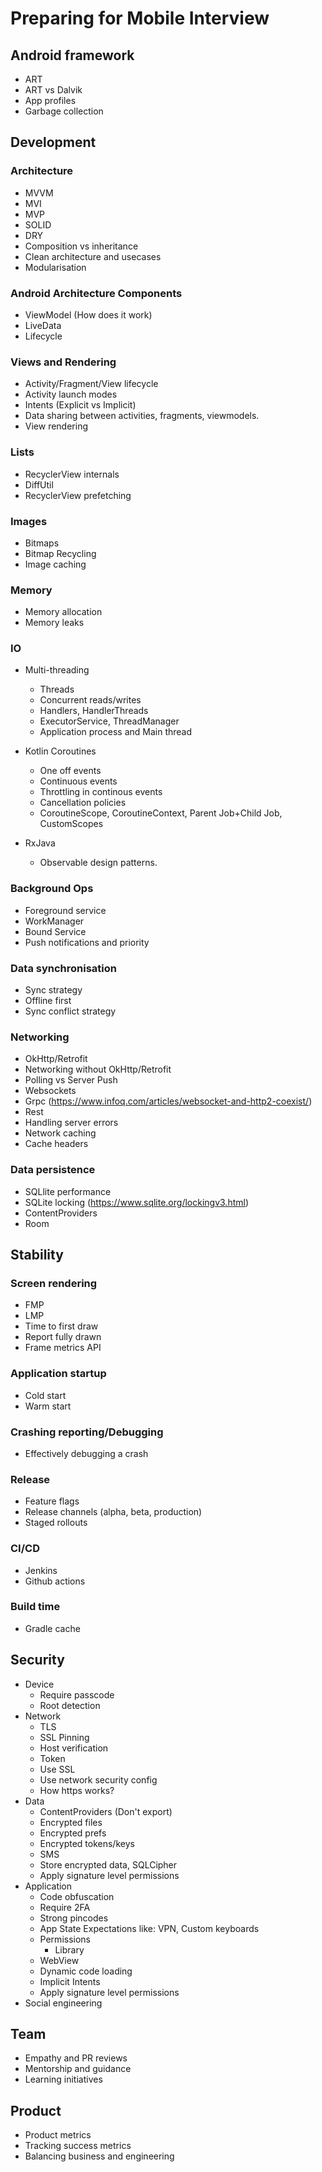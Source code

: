 # Preparing for Mobile Interview

## Android framework
  - ART
  - ART vs Dalvik
  - App profiles
  - Garbage collection

## Development

### Architecture
  - MVVM
  - MVI 
  - MVP
  - SOLID
  - DRY
  - Composition vs inheritance
  - Clean architecture and usecases
  - Modularisation

### Android Architecture Components
  - ViewModel (How does it work)
  - LiveData
  - Lifecycle

### Views and Rendering
  - Activity/Fragment/View lifecycle
  - Activity launch modes
  - Intents (Explicit vs Implicit)
  - Data sharing between activities, fragments, viewmodels.
  - View rendering
  
### Lists
  - RecyclerView internals
  - DiffUtil
  - RecyclerView prefetching

### Images
  - Bitmaps
  - Bitmap Recycling
  - Image caching

### Memory
  - Memory allocation
  - Memory leaks

### IO
  - Multi-threading
    - Threads
    - Concurrent reads/writes
    - Handlers, HandlerThreads
    - ExecutorService, ThreadManager
    - Application process and Main thread
   
  - Kotlin Coroutines
    - One off events
    - Continuous events
    - Throttling in continous events
    - Cancellation policies
    - CoroutineScope, CoroutineContext, Parent Job+Child Job, CustomScopes
   
  - RxJava
    - Observable design patterns.

### Background Ops
  - Foreground service
  - WorkManager
  - Bound Service
  - Push notifications and priority

### Data synchronisation
  - Sync strategy
  - Offline first
  - Sync conflict strategy

### Networking
  - OkHttp/Retrofit
  - Networking without OkHttp/Retrofit
  - Polling vs Server Push
  - Websockets
  - Grpc (https://www.infoq.com/articles/websocket-and-http2-coexist/)
  - Rest
  - Handling server errors
  - Network caching
  - Cache headers

### Data persistence
  - SQLlite performance
  - SQLite locking (https://www.sqlite.org/lockingv3.html)
  - ContentProviders
  - Room 


## Stability
  
### Screen rendering
  - FMP
  - LMP
  - Time to first draw
  - Report fully drawn
  - Frame metrics API
  
### Application startup
  - Cold start
  - Warm start

### Crashing reporting/Debugging
  - Effectively debugging a crash

### Release
  - Feature flags
  - Release channels (alpha, beta, production)
  - Staged rollouts

### CI/CD
  - Jenkins
  - Github actions

### Build time
  - Gradle cache

## Security
- Device
  - Require passcode
  - Root detection
- Network 
	- TLS
	- SSL Pinning
	- Host verification
	- Token
	- Use SSL
  - Use network security config
  - How https works?
- Data 
	 - ContentProviders (Don't export)
	 - Encrypted files
	 - Encrypted prefs
	 - Encrypted tokens/keys
	 - SMS
	 - Store encrypted data, SQLCipher
	 - Apply signature level permissions
- Application 
	 - Code obfuscation
	 - Require 2FA
	 - Strong pincodes
	 - App State Expectations like: VPN, Custom keyboards
	 - Permissions
		- Library
	 - WebView
	 - Dynamic code loading
	 - Implicit Intents
	 - Apply signature level permissions
- Social engineering
  
## Team
  - Empathy and PR reviews
  - Mentorship and guidance
  - Learning initiatives


## Product
  - Product metrics
  - Tracking success metrics
  - Balancing business and engineering
  


